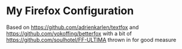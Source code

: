 # My Firefox Configuration

Based on <https://github.com/adrienkarlen/textfox> and <https://github.com/yokoffing/betterfox> with a bit of <https://github.com/soulhotel/FF-ULTIMA> thrown in for good measure
